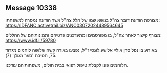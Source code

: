 ## Message 10338

מצורפת הודעת דובר צה"ל בנושא שמו של חלל צה״ל אשר הודעה נמסרה למשפחתו: 
https://IDFANC.activetrail.biz/ANC03072024489564645

מצורף קישור לאתר צה"ל, בו מפורסמים ומתעדכנים פרטיהם ותמונותיהם של החללים:
https://www.idf.il/59780

באירוע בו נפל סרן איליי אלישע לוגסי ז״ל, נפצעו באורח קשה שלושה לוחמים מגדוד 75, חטיבת 'סער מגולן' (7).

הלוחמים פונו לקבלת טיפול רפואי בבית חולים, משפחותיהם עודכנו.

